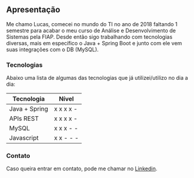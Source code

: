 ## Apresentação
Me chamo Lucas, comecei no mundo do TI no ano de 2018 faltando 1 semestre para acabar o meu curso de Análise e Desenvolvimento de Sistemas pela FIAP. Desde então sigo trabalhando com tecnologias diversas, mais em específico o Java + Spring Boot e junto com ele vem suas integrações com o DB (MySQL).

### Tecnologias
Abaixo uma lista de algumas das tecnologias que já utilizei/utilizo no dia a dia:

|Tecnologia      |Nível                          |
|----------------|-------------------------------|
|Java + Spring   | x x x x -                     |
|APIs REST       | x x x x -                     |
|MySQL           | x x x - -                     |
|Javascript      | x x - - -                     |

### Contato
Caso queira entrar em contato, pode me chamar no [Linkedin](https://www.linkedin.com/in/lvictors/).
